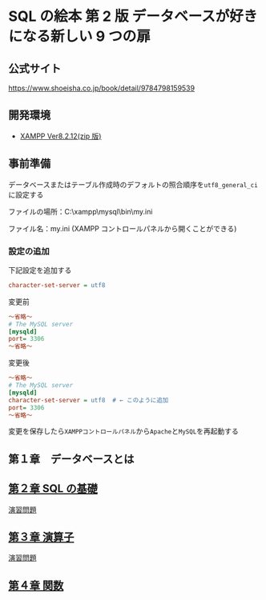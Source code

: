# SQL の絵本 第 2 版 データベースが好きになる新しい 9 つの扉

## 公式サイト

https://www.shoeisha.co.jp/book/detail/9784798159539

## 開発環境

-   [XAMPP Ver8.2.12(zip 版)](https://sourceforge.net/projects/xampp/files/XAMPP%20Windows/8.2.12/xampp-windows-x64-8.2.12-0-VS16.zip/download)

## 事前準備

データベースまたはテーブル作成時のデフォルトの照合順序を`utf8_general_ci`に設定する

ファイルの場所：C:\xampp\mysql\bin\my.ini

ファイル名：my.ini (XAMPP コントロールパネルから開くことができる)

### 設定の追加

下記設定を追加する

```ini
character-set-server = utf8
```

変更前

```ini
～省略～
# The MySQL server
[mysqld]
port= 3306
～省略～
```

変更後

```ini
～省略～
# The MySQL server
[mysqld]
character-set-server = utf8  # ← このように追加
port= 3306
～省略～
```

変更を保存したら`XAMPPコントロールパネル`から`Apache`と`MySQL`を再起動する

## 第１章　データベースとは

## [第２章 SQL の基礎](Chapter02/README.md)

[演習問題](Chapter02/README-CH2-EXE.md)

## [第３章 演算子](Chapter03/README.md)

[演習問題](Chapter03/README-CH3-EXE.md)

## [第４章 関数](Chapter04/README.md)

